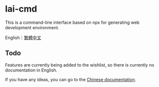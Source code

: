 # lai-cmd

This is a command-line interface based on npx for generating web development environment.

English｜[繁體中文](https://github.com/LaiJunBin/lai-cmd/blob/develop/README-zh-tw.md#lai-cmd)

## Todo

Features are currently being added to the wishlist, so there is currently no documentation in English.

If you have any ideas, you can go to the [Chinese documentation](https://github.com/LaiJunBin/lai-cmd/blob/develop/README-zh-tw.md#lai-cmd).
